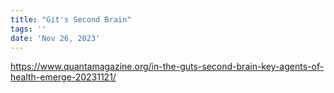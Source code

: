 ```yaml
---
title: "Git's Second Brain"
tags: ''
date: 'Nov 26, 2023'
---
```


https://www.quantamagazine.org/in-the-guts-second-brain-key-agents-of-health-emerge-20231121/
